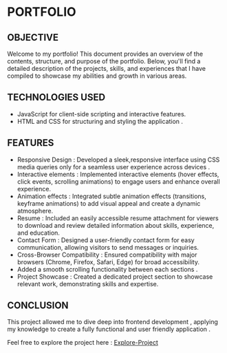 # PORTFOLIO

## OBJECTIVE
Welcome to my portfolio! This document provides an overview of the contents, structure, and purpose of the portfolio. Below, you'll find a detailed description of the projects, skills, and experiences that I have compiled to showcase my abilities and growth in various areas.

## TECHNOLOGIES USED
- JavaScript for client-side scripting and interactive features.
- HTML and CSS for structuring and styling the application .

## FEATURES
- Responsive Design : Developed a sleek,responsive interface using CSS media queries only for a seamless user experience across devices . 
- Interactive elements : Implemented interactive elements (hover effects, click events, scrolling animations) to engage users and enhance overall experience.
- Animation effects : Integrated subtle animation effects (transitions, keyframe animations) to add visual appeal and create a dynamic atmosphere.
- Resume : Included an easily accessible resume attachment for viewers to download and review detailed information about skills, experience, and education.
- Contact Form : Designed a user-friendly contact form for easy communication, allowing visitors to send messages or inquiries.
- Cross-Browser Compatibility : Ensured compatibility with major browsers (Chrome, Firefox, Safari, Edge) for broad accessibility.
- Added a smooth scrolling functionality between each sections .
- Project Showcase : Created a dedicated project section to showcase relevant work, demonstrating skills and expertise.

## CONCLUSION
This project allowed me to dive deep into frontend development , applying my knowledge to create a fully functional and user friendly application .

Feel free to explore the project here :
[Explore-Project](https://github.com/bhavya13-ux/PORTFOLIO)


